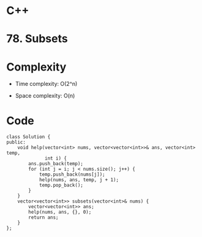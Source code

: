 # C++
<!-- Describe your first thoughts on how to solve this problem. -->

# 78. Subsets
<!-- Describe your approach to solving the problem. -->

# Complexity
- Time complexity: O(2^n)
<!-- Add your time complexity here, e.g. $$O(n)$$ -->

- Space complexity: O(n)
<!-- Add your space complexity here, e.g. $$O(n)$$ -->

# Code
```
class Solution {
public:
    void help(vector<int> nums, vector<vector<int>>& ans, vector<int> temp,
              int i) {
        ans.push_back(temp);
        for (int j = i; j < nums.size(); j++) {
            temp.push_back(nums[j]);
            help(nums, ans, temp, j + 1);
            temp.pop_back();
        }
    }
    vector<vector<int>> subsets(vector<int>& nums) {
        vector<vector<int>> ans;
        help(nums, ans, {}, 0);
        return ans;
    }
};
```
